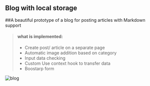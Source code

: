 ## Blog with local storage

##A beautiful prototype of a blog for posting articles with Markdown support

> #### what is implemented:
>
> - Create post/ article on a separate page
> - Automatic image addition based on category
> - Input data checking
> - Custom Use context hook to transfer data
> - Boostarp form 


![blog](https://user-images.githubusercontent.com/100515756/190911588-1d9ad361-6751-4627-96e3-1d170f531505.png)

